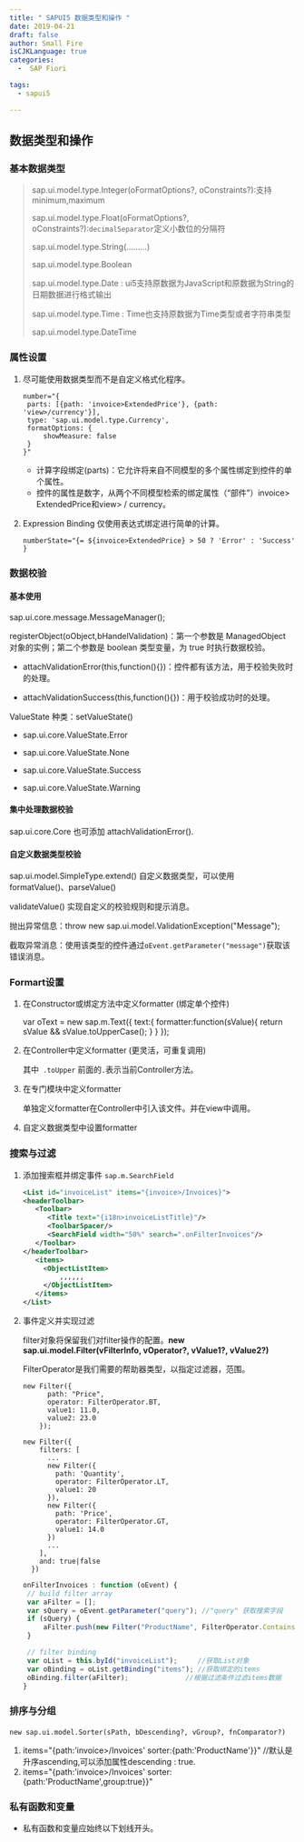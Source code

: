 ```yaml
---
title: " SAPUI5 数据类型和操作 "
date: 2019-04-21
draft: false
author: Small Fire
isCJKLanguage: true
categories: 
  -  SAP Fiori

tags: 
  - sapui5

---
```


## 数据类型和操作

### 基本数据类型

> sap.ui.model.type.Integer(oFormatOptions?, oConstraints?):支持minimum,maximum
>
> sap.ui.model.type.Float(oFormatOptions?, oConstraints?):`decimalSeparator`定义小数位的分隔符
>
> sap.ui.model.type.String(.........)
>
> sap.ui.model.type.Boolean
>
> sap.ui.model.type.Date : ui5支持原数据为JavaScript和原数据为String的日期数据进行格式输出
>
> sap.ui.model.type.Time : Time也支持原数据为Time类型或者字符串类型
>
> sap.ui.model.type.DateTime

### 属性设置

1. 尽可能使用数据类型而不是自定义格式化程序。

   ```JS
   number="{
   	parts: [{path: 'invoice>ExtendedPrice'}, {path: 'view>/currency'}],
   	type: 'sap.ui.model.type.Currency',
   	formatOptions: {
   		showMeasure: false
   	}
   }"
   ```

   - 计算字段绑定(parts)：它允许将来自不同模型的多个属性绑定到控件的单个属性。
   - 控件的属性是数字，从两个不同模型检索的绑定属性（“部件”）invoice> ExtendedPrice和view> / currency。

2. Expression Binding 仅使用表达式绑定进行简单的计算。

   `numberState="{= ${invoice>ExtendedPrice} > 50 ? 'Error' : 'Success' }`

### 数据校验

#### 基本使用

sap.ui.core.message.MessageManager();

registerObject(oObject,bHandelValidation)：第一个参数是 ManagedObject 对象的实例；第二个参数是 boolean 类型变量，为 true 时执行数据校验。

- attachValidationError(this,function(){})：控件都有该方法，用于校验失败时的处理。


- attachValidationSuccess(this,function(){})：用于校验成功时的处理。


ValueState 种类：setValueState()

- sap.ui.core.ValueState.Error


- sap.ui.core.ValueState.None


- sap.ui.core.ValueState.Success


- sap.ui.core.ValueState.Warning	

#### 集中处理数据校验

sap.ui.core.Core 也可添加 attachValidationError().

#### 自定义数据类型校验

sap.ui.model.SimpleType.extend() 自定义数据类型，可以使用 formatValue()、parseValue()

validateValue() 实现自定义的校验规则和提示消息。

抛出异常信息：throw new sap.ui.model.ValidationException("Message");

截取异常消息：使用该类型的控件通过`oEvent.getParameter("message")`获取该错误消息。

### Formart设置

1. 在Constructor或绑定方法中定义formatter (绑定单个控件)

   var oText = new sap.m.Text({
   		text:{ formatter:function(sValue){
   						return sValue && sValue.toUpperCase();
   				}
   		}
     });

2. 在Controller中定义formatter (更灵活，可重复调用)

   <Text text="{path: '/productname', formatter: '.toUpper'}"/>

   其中` .toUpper` 前面的`.`表示当前Controller方法。

3. 在专门模块中定义formatter

   单独定义formatter在Controller中引入该文件。并在view中调用。

4. 自定义数据类型中设置formatter

### 搜索与过滤

1. 添加搜索框并绑定事件 `sap.m.SearchField`

   ```xml
   <List id="invoiceList" items="{invoice>/Invoices}">
   <headerToolbar>
      <Toolbar>
         <Title text="{i18n>invoiceListTitle}"/>
         <ToolbarSpacer/>
         <SearchField width="50%" search=".onFilterInvoices"/>
      </Toolbar>
   </headerToolbar>
      <items>
      	<ObjectListItem>
        	,,,,,,
        </ObjectListItem> 
      </items>
   </List>
   ```

2. 事件定义并实现过滤

   filter对象将保留我们对filter操作的配置。**new sap.ui.model.Filter(vFilterInfo, vOperator?, vValue1?, vValue2?)**

   FilterOperator是我们需要的帮助器类型，以指定过滤器，范围。

   ```JS
   new Filter({
         path: "Price",
         operator: FilterOperator.BT,
         value1: 11.0,
         value2: 23.0
       });
       
   new Filter({
       filters: [
         ...
         new Filter({
           path: 'Quantity',
           operator: FilterOperator.LT,
           value1: 20
         }),
         new Filter({
           path: 'Price',
           operator: FilterOperator.GT,
           value1: 14.0
         })
         ...
       ],
       and: true|false
     })
   ```

   

   ```js
   onFilterInvoices : function (oEvent) {
   	// build filter array
   	var aFilter = [];
   	var sQuery = oEvent.getParameter("query"); //"query" 获取搜索字段
   	if (sQuery) {
   		aFilter.push(new Filter("ProductName", FilterOperator.Contains, sQuery)); //添加过滤条件
   	}
   
   	// filter binding
   	var oList = this.byId("invoiceList");     //获取List对象
   	var oBinding = oList.getBinding("items"); //获取绑定的items
   	oBinding.filter(aFilter);			   //根据过滤条件过滤items数据
   }
   ```

### 排序与分组

​		`new sap.ui.model.Sorter(sPath, bDescending?, vGroup?, fnComparator?)`

1. items="{path:'invoice>/Invoices' sorter:{path:'ProductName'}}"  //默认是升序ascending,可以添加属性descending : true.
2. items="{path:'invoice>/Invoices' sorter:{path:'ProductName',group:true}}"

### 私有函数和变量

- 私有函数和变量应始终以下划线开头。